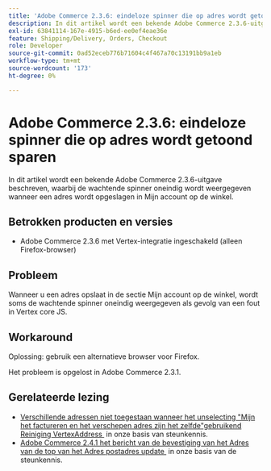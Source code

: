 ```yaml
---
title: 'Adobe Commerce 2.3.6: eindeloze spinner die op adres wordt getoond sparen'
description: In dit artikel wordt een bekende Adobe Commerce 2.3.6-uitgave beschreven, waarbij de wachtende spinner oneindig wordt weergegeven wanneer een adres wordt opgeslagen in Mijn account op de winkel.
exl-id: 63841114-167e-4915-b6ed-ee0ef4eae36e
feature: Shipping/Delivery, Orders, Checkout
role: Developer
source-git-commit: 0ad52eceb776b71604c4f467a70c13191bb9a1eb
workflow-type: tm+mt
source-wordcount: '173'
ht-degree: 0%

---
```


# Adobe Commerce 2.3.6: eindeloze spinner die op adres wordt getoond sparen

In dit artikel wordt een bekende Adobe Commerce 2.3.6-uitgave beschreven, waarbij de wachtende spinner oneindig wordt weergegeven wanneer een adres wordt opgeslagen in Mijn account op de winkel.

## Betrokken producten en versies

* Adobe Commerce 2.3.6 met Vertex-integratie ingeschakeld (alleen Firefox-browser)

## Probleem

Wanneer u een adres opslaat in de sectie Mijn account op de winkel, wordt soms de wachtende spinner oneindig weergegeven als gevolg van een fout in Vertex core JS.

## Workaround

Oplossing: gebruik een alternatieve browser voor Firefox.

Het probleem is opgelost in Adobe Commerce 2.3.1.

## Gerelateerde lezing

* [&#x200B; Verschillende adressen niet toegestaan wanneer het unselecting &quot;Mijn het factureren en het verschepen adres zijn het zelfde&quot;gebruikend Reiniging VertexAddress &#x200B;](/help/troubleshooting/miscellaneous/vertex-address-cleansing-different-addresses-not-allowed.md) in onze basis van steunkennis.
* [&#x200B; Adobe Commerce 2.4.1 het bericht van de bevestiging van het Adres van de top van het Adres postadres update &#x200B;](/help/troubleshooting/miscellaneous/magento-2-4-1-vertex-address-validation-message-post-address-update.md) in onze basis van de steunkennis.
